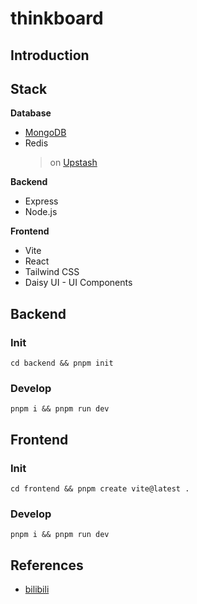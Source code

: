 # thinkboard

## Introduction

## Stack

**Database**
* [MongoDB](https://www.mongodb.com/)
* Redis
  > on [Upstash](https://upstash.com/)

**Backend**
* Express
* Node.js

**Frontend**
* Vite
* React
* Tailwind CSS
* Daisy UI - UI Components

## Backend

### Init

```shell
cd backend && pnpm init
```

### Develop

```shell
pnpm i && pnpm run dev
```

## Frontend

### Init
```shell
cd frontend && pnpm create vite@latest .
```

### Develop
```shell
pnpm i && pnpm run dev
```

## References

* [bilibili](https://www.bilibili.com/video/BV1thKqzEEHU/?spm_id_from=333.1387.search.video_card.click&vd_source=0a3c197543a3960e251a60f686fe9752)
